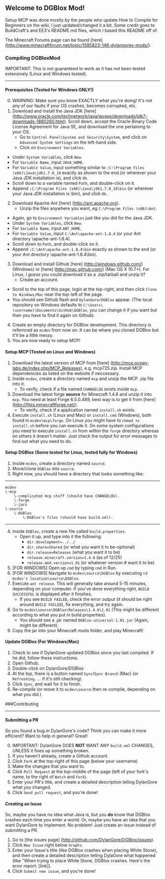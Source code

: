 ## Welcome to DGBlox Mod!
Setup MCP was done mostly by the people who update How to Compile for Beginners on the wiki, I just updated/changed it a bit.  Some credit goes to BuildCraft's and EE3's README.md files, which I based this README off of.

The Minecraft Forums page can be found [here] (http://www.minecraftforum.net/topic/1585823-146-dylangores-mods/).

### Compiling DGBloxMod
IMPORTANT: This is not guaranteed to work as it has not been tested extensively (Linux and Windows tested).
____________________________________________________________________________________________________________________________________________________________________________________________________________________________________________________________________________________________________________________________________________________________________________________________
#### Prerequisites  (Tested for Windows ONLY!)
0. WARNING:  Make sure you know EXACTLY what you're doing!  It's not any of our faults if your OS crashes, becomes corrupted, etc.
1. Download and install the Java JDK [here] (http://www.oracle.com/technetwork/java/javase/downloads/jdk7-downloads-1880260.html).  Scroll down, accept the Oracle Binary Code License Agreement for Java SE, and download the one pertaining to your OS.
	* Go to `Control Panel\System and Security\System`, and click on `Advanced System Settings` on the left-hand side.
	* Click on `Environment Variables`.
  * Under `System Variables`, click `New`.
  * For `Variable Name`, input `JAVA_HOME`.
  * For `Variable Value`, input something similar to `;C:\Program Files (x86)\Java\jdk1.7.0_10` exactly as shown to the end.(or wherever your Java JDK installation is), and click `Ok`.
  * Scroll down to a variable named `Path`, and double-click on it.
  * Append `;C:\Program Files (x86)\Java\jdk1.7.0_10\bin` (or wherever your Java JDK installation is \bin), and click `Ok`.
2. Download Apache Ant [here] (http://ant.apache.org).
	* Unzip the files anywhere you want, eg `C:\Program Files (x86)\Ant`.
  * Again, go to `Environment Variables` just like you did for the Java JDK.
  * Under `System Variables`, click `New`.
  * For `Variable Name`, input `ANT_HOME`.
  * For `Variable Value`, input `C:\Ant\apache-ant-1.8.4` (or your Ant directory \apache-ant-1.8.4).
  * Scroll down to `Path`, and double-click on it.
  * Append `;C:\Ant\apache-ant-1.8.4\bin` exactly as shown to the end (or your Ant directory \apache-ant-1.8.4\bin).
3. Download and install Github [here] (http://windows.github.com/) (Windows) or [here] (http://mac.github.com/) (Mac OS X 10.7+).  For Linux, I *guess* you could download it as a .zip/tarball and unzip it?
	* Create an account.
  * Scroll to the top of this page, login at the top-right, and then click `Clone to Windows/Mac` near the top-left of the page.
  * You should see Github flash and `DylanGore/DGBlox` appear.  (The local repository on Windows defaults to `C:\Users\(username)\Documents\GitHub\DGBlox`, you can change it if you want but then you have to find it again on Github).
4. Create an empty directory for DGBlox development.  This directory is refernced as `mcdev` from now on.  It can be where you cloned DGBlox but it'll be a little messy.
5. You are now ready to setup MCP!


#### Setup MCP (Tested on Linux and Windows)
1. Download the latest version of MCP from [here] (http://mcp.ocean-labs.de/index.php/MCP_Releases), e.g. mcp725.zip. Install MCP dependencies as listed on the website if neccessary.
2. Inside `mcdev`, create a directory named `mcp` and unzip the MCP .zip file into it.
	* To verify, check if a file named `CHANGELOG` exists inside `mcp`.
3. Download the latest forge **source** for Minecraft 1.4.6 and unzip it into `mcp`.  You need at least Forge 6.5.0.489, best way is to get it from [here] (http://files.minecraftforge.net/).
	* To verify, check if a application named `install.sh` exists. 
4. Execute `install.sh` (Linux and Mac) or `install.cmd` (Windows), both found in `mcdev\mcp\forge`. On Linux you might have to `chmod +x` `install.sh` before you can execute it. On some system configurations you need to execute `install.sh` from within the `forge` directory whereas on others it doesn't matter. Just check the output for error messages to find out what you need to do.

#### Setup DGBlox (Some tested for Linux, tested fully for Windows)
1. Inside `mcdev`, create a directory named `source`.
2. Move/clone `DGBlox` into `source`.
3. Right now, you should have a directory that looks something like:
***

	mcdev
	\-mcp
		\-complicated mcp stuff (should have CHANGELOG).
		\-forge
		\-jars
	\-source
		\-DGBlox
			\-DGBlox's files (should have build.xml).
***
4. Inside `DGBlox`, create a new file called `build.properties`.
	* Open it up, and type into it the following:
 		* `dir.development=../../`
		*	`dir.share=Shared` (or what you want it to be-optional)
		*	`dir.release=Releases` (what you want it to be)
		*	`release.minecraft.version=1.4.6` (as of 12/25)
		*	`release.mod.version=1.01` (or whatever version # want it to be)
5. [FOR WINDOWS] Open up `cmd` by typing `cmd` in Run.
6. [FOR WINDOWS] Navigate to `mcdev\source\DGBlox` by executing `cd mcdev's location\source\DGBlox`.
7. Execute `ant release`. This will generally take around 5-15 minutes, depending on your computer.  If you've done everything right, `BUILD SUCCESSFUL` is displayed after it finishes.
	* If you see `BUILD FAILED`, check the error output (it should be right around `BUILD FAILED`), fix everything, and try again.
8. Go to `mcdev\source\DGBlox\Releases\1.4.6\1.01` (This might be different according to what you put in build.properties).
	*  You should see a .jar named `DGBlox-universal-1.01.jar` (Again, might be different).
9. Copy the jar into your Minecraft mods folder, and play Minecraft!

#### Update DGBlox (For Windows/Mac)
1. Check to see if DylanGore updated DGBlox since you last compiled.  If he did, follow these instructions.
2. Open Github.
3. Double-click on DylanGore/DGBlox
4. At the top, there is a button named `Sync`/`Sync Branch` (Mac) (or `Refreshing...` if it's still checking).
5. Click `Sync`, and wait for it to finish.
6. Re-compile (or move it to `mcdev\source` then re-compile, depending on what you did.)

###Contributing
___________________________________________________________________________________________________________________________________________________
#### Submitting a PR
So you found a bug in DylanGore's code?  Think you can make it more efficient?  Want to help in general?  Great!

0. IMPORTANT:  DylanGore DOES **NOT** WANT ANY `build.xml` CHANGES, UNLESS it fixes up something broken.
1. If you haven't already, create a Github account.
2. Click `Fork` at the top-right of this page (below your username)
3. Make the changes that you want to.
4. Click `Pull Request` at the top-middle of the page (left of your fork's name, to the right of `Watch` and `Fork`).
5. Enter your PR's title, and create a detailed description telling DylanGore what you changed.
6. Click `Send pull request`, and you're done!

#### Creating an Issue
So, maybe you have no idea what Java is, but you **do** know that DGBlox crashes each time you enter a world.  Or, maybe you have an idea that you want DylanGore to implement.  No problem!  Just create an issue instead of submitting a PR.

1. Go to [the issues page] (http://github.com/DylanGore/DGBlox/issues).
2. Click `New Issue` right below `Graphs`.
3. Enter your Issue's title (like DGBlox crashes when placing White Stone), and then create a detailed description telling DylaGore what happened (like "When trying to place White Stone, DGBlox crashes.  Here's the error report: [link]).
4. Click `Submit new issue`, and you're done!
